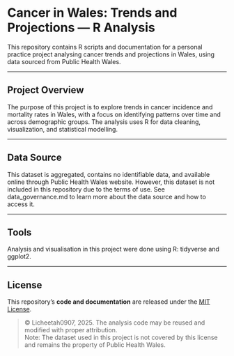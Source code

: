 # Cancer in Wales: Trends and Projections — R Analysis

This repository contains R scripts and documentation for a personal practice project analysing cancer trends and projections in Wales, using data sourced from Public Health Wales.

---------

## Project Overview

The purpose of this project is to explore trends in cancer incidence and mortality rates in Wales, with a focus on identifying patterns over time and across demographic groups. The analysis uses R for data cleaning, visualization, and statistical modelling.

---------

## Data Source

This dataset is aggregated, contains no identifiable data, and available online through Public Health Wales website. However, this dataset is not included in this repository due to the terms of use. See data_governance.md to learn more about the data source and how to access it.

---------

## Tools

Analysis and visualisation in this project were done using R: tidyverse and ggplot2.

---------

## License

This repository’s **code and documentation** are released under the [MIT License](LICENSE).

> © Licheetah0907, 2025. 
> The analysis code may be reused and modified with proper attribution.  
> Note: The dataset used in this project is not covered by this license and remains the property of Public Health Wales.
